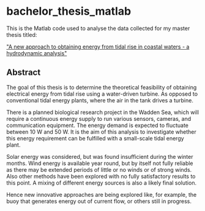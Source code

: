# bachelor_thesis_matlab

This is the Matlab code used to analyse the data collected for my master thesis titled:

["A new approach to obtaining energy from tidal rise in coastal waters - a hydrodynamic analysis"](https://www.researchgate.net/publication/276918491_A_new_approach_to_obtaining_energy_from_tidal_rise_in_coastal_waters_-_a_hydrodynamic_analysis)

## Abstract

The goal of this thesis is to determine the theoretical feasibility of obtaining electrical energy from tidal rise using a water-driven turbine. As opposed to conventional tidal energy plants, where the air in the tank drives a turbine.

There is a planned biological research project in the Wadden Sea, which will require a continuous energy supply to run various sensors, cameras, and communication equipment. The energy demand is expected to fluctuate between 10 W and 50 W. It is the aim of this analysis to investigate whether this energy requirement can be fulfilled with a small-scale tidal energy plant.

Solar energy was considered, but was found insufficient during the winter months. Wind energy is available year round, but by itself not fully reliable as there may be extended periods of little or no winds or of strong winds. Also other methods have been explored with no fully satisfactory results to this point. A mixing of different energy sources is also a likely final solution.

Hence new innovative approaches are being explored like, for example, the buoy that generates energy out of current flow, or others still in progress.
